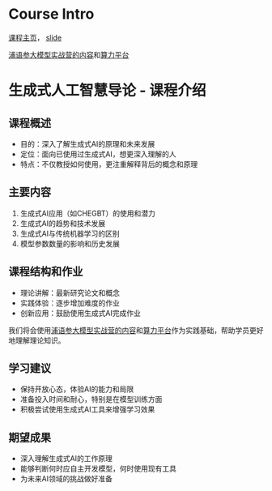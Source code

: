 # Course Intro

[课程主页](https://speech.ee.ntu.edu.tw/~hylee/genai/2024-spring.php)， [slide](https://speech.ee.ntu.edu.tw/~hylee/genai/2024-spring-course-data/0223/0223_course.pdf)

[浦语参大模型实战营的内容](https://openxlab.org.cn/models/InternLM/subject)和[算力平台](https://studio.intern-ai.org.cn/)


# 生成式人工智慧导论 - 课程介绍

## 课程概述

- 目的：深入了解生成式AI的原理和未来发展
- 定位：面向已使用过生成式AI，想更深入理解的人
- 特点：不仅教授如何使用，更注重解释背后的概念和原理

## 主要内容

1. 生成式AI应用（如CHEGBT）的使用和潜力
2. 生成式AI的趋势和技术发展
3. 生成式AI与传统机器学习的区别
4. 模型参数数量的影响和历史发展

## 课程结构和作业

- 理论讲解：最新研究论文和概念
- 实践体验：逐步增加难度的作业
- 创新应用：鼓励使用生成式AI完成作业

我们将会使用[浦语参大模型实战营的内容](https://openxlab.org.cn/models/InternLM/subject)和[算力平台](https://studio.intern-ai.org.cn/)作为实践基础，帮助学员更好地理解理论知识。

## 学习建议

- 保持开放心态，体验AI的能力和局限
- 准备投入时间和耐心，特别是在模型训练方面
- 积极尝试使用生成式AI工具来增强学习效果

## 期望成果

- 深入理解生成式AI的工作原理
- 能够判断何时应自主开发模型，何时使用现有工具
- 为未来AI领域的挑战做好准备